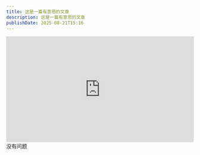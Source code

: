 ```yaml
---
title: 这是一篇有意思的文章
description: 这是一篇有意思的文章
publishDate: 2025-08-21T15:16
---
```

<div style="position: relative; padding-top: 56.25%;">
<iframe
  style="position: absolute; top: 0; left: 0; width: 100%; height: 100%;"
  src="https://player.bilibili.com/player.html?bvid=BV1RRbszXEtX&page=1&autoplay=0"
  scrolling="no"
  frameborder="no"
  allowfullscreen="true"
  sandbox="allow-scripts allow-same-origin">
</iframe>
</div>
没有问题
